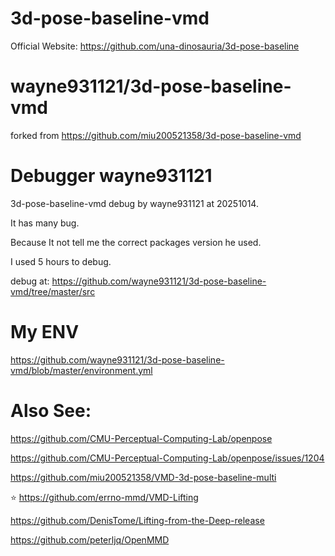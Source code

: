 # 3d-pose-baseline-vmd

Official Website: https://github.com/una-dinosauria/3d-pose-baseline

# wayne931121/3d-pose-baseline-vmd
forked from https://github.com/miu200521358/3d-pose-baseline-vmd
# Debugger wayne931121
3d-pose-baseline-vmd debug by wayne931121 at 20251014. 

It has many bug. 

Because It not tell me the correct packages version he used. 

I used 5 hours to debug.

debug at: https://github.com/wayne931121/3d-pose-baseline-vmd/tree/master/src

# My ENV

https://github.com/wayne931121/3d-pose-baseline-vmd/blob/master/environment.yml

# Also See:

https://github.com/CMU-Perceptual-Computing-Lab/openpose

https://github.com/CMU-Perceptual-Computing-Lab/openpose/issues/1204

https://github.com/miu200521358/VMD-3d-pose-baseline-multi

⭐ https://github.com/errno-mmd/VMD-Lifting

https://github.com/DenisTome/Lifting-from-the-Deep-release

https://github.com/peterljq/OpenMMD

